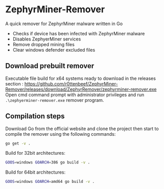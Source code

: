 # ZephyrMiner-Remover
A quick remover for ZephyrMiner malware written in Go
- Checks if device has been infected with ZephyrMiner malware
- Disables ZephyerMiner services
- Remove dropped mining files
- Clear windows defender excluded files
## Download prebuilt remover
Executable file build for x64 systems ready to download in the releases section : https://github.com/r0ttenbeef/ZephyrMiner-Remover/releases/download/ZephyrRemover/zephyrminer-remover.exe
Open cmd command prompt with administrator privileges and run `.\zephyerminer-remover.exe` remover program.

## Compilation steps
Download Go from the official website and clone the project then start to compile the remover using the following commands:
```bash
go get -v .
```

Build for 32bit architectures:
```bash
GOOS=windows GOARCH=386 go build -v .
```

Build for 64bit architectures:
```bash
GOOS=windows GOARCH=amd64 go build -v .
```

